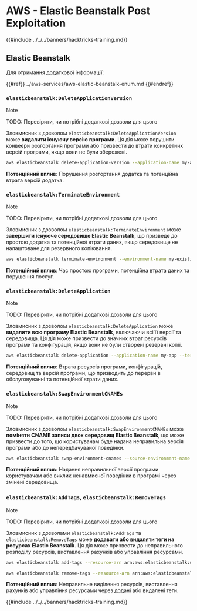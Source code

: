 # AWS - Elastic Beanstalk Post Exploitation

{{#include ../../../banners/hacktricks-training.md}}

## Elastic Beanstalk

Для отримання додаткової інформації:

{{#ref}}
../aws-services/aws-elastic-beanstalk-enum.md
{{#endref}}

### `elasticbeanstalk:DeleteApplicationVersion`

> [!NOTE]
> TODO: Перевірити, чи потрібні додаткові дозволи для цього

Зловмисник з дозволом `elasticbeanstalk:DeleteApplicationVersion` може **видалити існуючу версію програми**. Ця дія може порушити конвеєри розгортання програми або призвести до втрати конкретних версій програми, якщо вони не були збережені.
```bash
aws elasticbeanstalk delete-application-version --application-name my-app --version-label my-version
```
**Потенційний вплив**: Порушення розгортання додатка та потенційна втрата версій додатка.

### `elasticbeanstalk:TerminateEnvironment`

> [!NOTE]
> TODO: Перевірити, чи потрібні додаткові дозволи для цього

Зловмисник з дозволом `elasticbeanstalk:TerminateEnvironment` може **завершити існуюче середовище Elastic Beanstalk**, що призведе до простою додатка та потенційної втрати даних, якщо середовище не налаштоване для резервного копіювання.
```bash
aws elasticbeanstalk terminate-environment --environment-name my-existing-env
```
**Потенційний вплив**: Час простою програми, потенційна втрата даних та порушення послуг.

### `elasticbeanstalk:DeleteApplication`

> [!NOTE]
> TODO: Перевірити, чи потрібні додаткові дозволи для цього

Зловмисник з дозволом `elasticbeanstalk:DeleteApplication` може **видалити всю програму Elastic Beanstalk**, включаючи всі її версії та середовища. Ця дія може призвести до значних втрат ресурсів програми та конфігурацій, якщо вони не були створені резервні копії.
```bash
aws elasticbeanstalk delete-application --application-name my-app --terminate-env-by-force
```
**Потенційний вплив**: Втрата ресурсів програми, конфігурацій, середовищ та версій програми, що призводить до перерви в обслуговуванні та потенційної втрати даних.

### `elasticbeanstalk:SwapEnvironmentCNAMEs`

> [!NOTE]
> TODO: Перевірити, чи потрібні додаткові дозволи для цього

Зловмисник з дозволом `elasticbeanstalk:SwapEnvironmentCNAMEs` може **поміняти CNAME записи двох середовищ Elastic Beanstalk**, що може призвести до того, що користувачам буде надана неправильна версія програми або до непередбачуваної поведінки.
```bash
aws elasticbeanstalk swap-environment-cnames --source-environment-name my-env-1 --destination-environment-name my-env-2
```
**Потенційний вплив**: Надання неправильної версії програми користувачам або виклик ненавмисної поведінки в програмі через змінені середовища.

### `elasticbeanstalk:AddTags`, `elasticbeanstalk:RemoveTags`

> [!NOTE]
> TODO: Перевірити, чи потрібні додаткові дозволи для цього

Зловмисник з дозволами `elasticbeanstalk:AddTags` та `elasticbeanstalk:RemoveTags` може **додавати або видаляти теги на ресурсах Elastic Beanstalk**. Ця дія може призвести до неправильного розподілу ресурсів, виставлення рахунків або управління ресурсами.
```bash
aws elasticbeanstalk add-tags --resource-arn arn:aws:elasticbeanstalk:us-west-2:123456789012:environment/my-app/my-env --tags Key=MaliciousTag,Value=1

aws elasticbeanstalk remove-tags --resource-arn arn:aws:elasticbeanstalk:us-west-2:123456789012:environment/my-app/my-env --tag-keys MaliciousTag
```
**Потенційний вплив**: Неправильне виділення ресурсів, виставлення рахунків або управління ресурсами через додані або видалені теги.

{{#include ../../../banners/hacktricks-training.md}}
